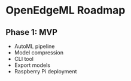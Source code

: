 # OpenEdgeML Roadmap

## Phase 1: MVP
- AutoML pipeline
- Model compression
- CLI tool
- Export models
- Raspberry Pi deployment